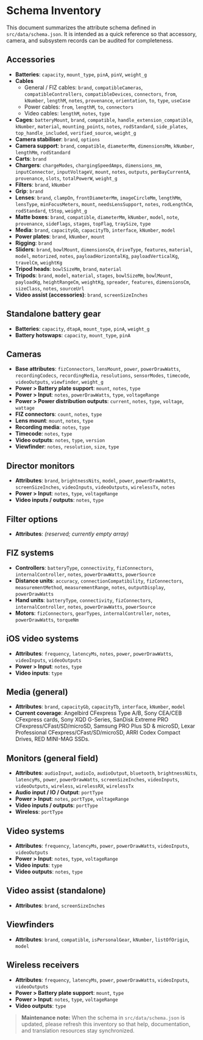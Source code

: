 # Schema Inventory

This document summarizes the attribute schema defined in `src/data/schema.json`. It is intended as a quick reference so that accessory, camera, and subsystem records can be audited for completeness.

## Accessories
- **Batteries**: `capacity`, `mount_type`, `pinA`, `pinV`, `weight_g`
- **Cables**
  - General / FIZ cables: `brand`, `compatibleCameras`, `compatibleControllers`, `compatibleDevices`, `connectors`, `from`, `kNumber`, `lengthM`, `notes`, `provenance`, `orientation`, `to`, `type`, `useCase`
  - Power cables: `from`, `lengthM`, `to`, `connectors`
  - Video cables: `lengthM`, `notes`, `type`
- **Cages**: `batteryMount`, `brand`, `compatible`, `handle_extension_compatible`, `kNumber`, `material`, `mounting_points`, `notes`, `rodStandard`, `side_plates`, `top_handle_included`, `verified_source`, `weight_g`
- **Camera stabiliser**: `brand`, `options`
- **Camera support**: `brand`, `compatible`, `diameterMm`, `dimensionsMm`, `kNumber`, `lengthMm`, `rodStandard`
- **Carts**: `brand`
- **Chargers**: `chargeModes`, `chargingSpeedAmps`, `dimensions_mm`, `inputConnector`, `inputVoltageV`, `mount`, `notes`, `outputs`, `perBayCurrentA`, `provenance`, `slots`, `totalPowerW`, `weight_g`
- **Filters**: `brand`, `kNumber`
- **Grip**: `brand`
- **Lenses**: `brand`, `clampOn`, `frontDiameterMm`, `imageCircleMm`, `lengthMm`, `lensType`, `minFocusMeters`, `mount`, `needsLensSupport`, `notes`, `rodLengthCm`, `rodStandard`, `tStop`, `weight_g`
- **Matte boxes**: `brand`, `compatible`, `diameterMm`, `kNumber`, `model`, `note`, `provenance`, `sideFlags`, `stages`, `topFlag`, `traySize`, `type`
- **Media**: `brand`, `capacityGb`, `capacityTb`, `interface`, `kNumber`, `model`
- **Power plates**: `brand`, `kNumber`, `mount`
- **Rigging**: `brand`
- **Sliders**: `brand`, `bowlMount`, `dimensionsCm`, `driveType`, `features`, `material`, `model`, `motorized`, `notes`, `payloadHorizontalKg`, `payloadVerticalKg`, `travelCm`, `weightKg`
- **Tripod heads**: `bowlSizeMm`, `brand`, `material`
- **Tripods**: `brand`, `model`, `material`, `stages`, `bowlSizeMm`, `bowlMount`, `payloadKg`, `heightRangeCm`, `weightKg`, `spreader`, `features`, `dimensionsCm`, `sizeClass`, `notes`, `sourceUrl`
- **Video assist (accessories)**: `brand`, `screenSizeInches`

## Standalone battery gear
- **Batteries**: `capacity`, `dtapA`, `mount_type`, `pinA`, `weight_g`
- **Battery hotswaps**: `capacity`, `mount_type`, `pinA`

## Cameras
- **Base attributes**: `fizConnectors`, `lensMount`, `power`, `powerDrawWatts`, `recordingCodecs`, `recordingMedia`, `resolutions`, `sensorModes`, `timecode`, `videoOutputs`, `viewfinder`, `weight_g`
- **Power > Battery plate support**: `mount`, `notes`, `type`
- **Power > Input**: `notes`, `powerDrawWatts`, `type`, `voltageRange`
- **Power > Power distribution outputs**: `current`, `notes`, `type`, `voltage`, `wattage`
- **FIZ connectors**: `count`, `notes`, `type`
- **Lens mount**: `mount`, `notes`, `type`
- **Recording media**: `notes`, `type`
- **Timecode**: `notes`, `type`
- **Video outputs**: `notes`, `type`, `version`
- **Viewfinder**: `notes`, `resolution`, `size`, `type`

## Director monitors
- **Attributes**: `brand`, `brightnessNits`, `model`, `power`, `powerDrawWatts`, `screenSizeInches`, `videoInputs`, `videoOutputs`, `wirelessTx`, `notes`
- **Power > Input**: `notes`, `type`, `voltageRange`
- **Video inputs / outputs**: `notes`, `type`

## Filter options
- **Attributes**: *(reserved; currently empty array)*

## FIZ systems
- **Controllers**: `batteryType`, `connectivity`, `fizConnectors`, `internalController`, `notes`, `powerDrawWatts`, `powerSource`
- **Distance units**: `accuracy`, `connectionCompatibility`, `fizConnectors`, `measurementMethod`, `measurementRange`, `notes`, `outputDisplay`, `powerDrawWatts`
- **Hand units**: `batteryType`, `connectivity`, `fizConnectors`, `internalController`, `notes`, `powerDrawWatts`, `powerSource`
- **Motors**: `fizConnectors`, `gearTypes`, `internalController`, `notes`, `powerDrawWatts`, `torqueNm`

## iOS video systems
- **Attributes**: `frequency`, `latencyMs`, `notes`, `power`, `powerDrawWatts`, `videoInputs`, `videoOutputs`
- **Power > Input**: `notes`, `type`
- **Video inputs**: `type`

## Media (general)
- **Attributes**: `brand`, `capacityGb`, `capacityTb`, `interface`, `kNumber`, `model`
- **Current coverage**: Angelbird CFexpress Type A/B, Sony CEA/CEB CFexpress cards, Sony XQD G-Series, SanDisk Extreme PRO CFexpress/CFast/SD/microSD, Samsung PRO Plus SD & microSD, Lexar Professional CFexpress/CFast/SD/microSD, ARRI Codex Compact Drives, RED MINI-MAG SSDs.

## Monitors (general field)
- **Attributes**: `audioInput`, `audioIo`, `audioOutput`, `bluetooth`, `brightnessNits`, `latencyMs`, `power`, `powerDrawWatts`, `screenSizeInches`, `videoInputs`, `videoOutputs`, `wireless`, `wirelessRX`, `wirelessTx`
- **Audio input / IO / Output**: `portType`
- **Power > Input**: `notes`, `portType`, `voltageRange`
- **Video inputs / outputs**: `portType`
- **Wireless**: `portType`

## Video systems
- **Attributes**: `frequency`, `latencyMs`, `power`, `powerDrawWatts`, `videoInputs`, `videoOutputs`
- **Power > Input**: `notes`, `type`, `voltageRange`
- **Video inputs**: `type`
- **Video outputs**: `notes`, `type`

## Video assist (standalone)
- **Attributes**: `brand`, `screenSizeInches`

## Viewfinders
- **Attributes**: `brand`, `compatible`, `isPersonalGear`, `kNumber`, `listOfOrigin`, `model`

## Wireless receivers
- **Attributes**: `frequency`, `latencyMs`, `power`, `powerDrawWatts`, `videoInputs`, `videoOutputs`
- **Power > Battery plate support**: `mount`, `type`
- **Power > Input**: `notes`, `type`, `voltageRange`
- **Video outputs**: `type`

> **Maintenance note:** When the schema in `src/data/schema.json` is updated, please refresh this inventory so that help, documentation, and translation resources stay synchronized.

